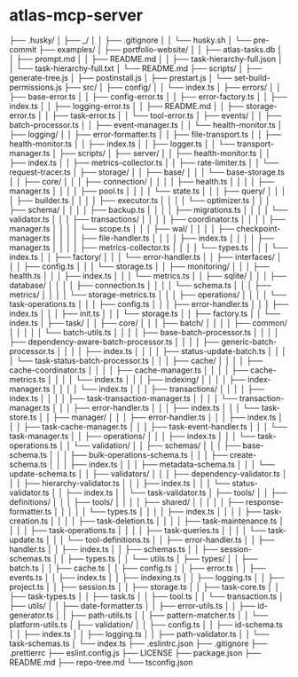 # atlas-mcp-server

├── .husky/
│   ├── _/
│   │   ├── .gitignore
│   │   └── husky.sh
│   └── pre-commit
├── examples/
│   ├── portfolio-website/
│   │   ├── atlas-tasks.db
│   │   ├── prompt.md
│   │   ├── README.md
│   │   ├── task-hierarchy-full.json
│   │   └── task-hierarchy-full.txt
│   └── README.md
├── scripts/
│   ├── generate-tree.js
│   ├── postinstall.js
│   ├── prestart.js
│   └── set-build-permissions.js
├── src/
│   ├── config/
│   │   └── index.ts
│   ├── errors/
│   │   ├── base-error.ts
│   │   ├── config-error.ts
│   │   ├── error-factory.ts
│   │   ├── index.ts
│   │   ├── logging-error.ts
│   │   ├── README.md
│   │   ├── storage-error.ts
│   │   ├── task-error.ts
│   │   └── tool-error.ts
│   ├── events/
│   │   ├── batch-processor.ts
│   │   ├── event-manager.ts
│   │   └── health-monitor.ts
│   ├── logging/
│   │   ├── error-formatter.ts
│   │   ├── file-transport.ts
│   │   ├── health-monitor.ts
│   │   ├── index.ts
│   │   ├── logger.ts
│   │   └── transport-manager.ts
│   ├── scripts/
│   ├── server/
│   │   ├── health-monitor.ts
│   │   ├── index.ts
│   │   ├── metrics-collector.ts
│   │   ├── rate-limiter.ts
│   │   └── request-tracer.ts
│   ├── storage/
│   │   ├── base/
│   │   │   └── base-storage.ts
│   │   ├── core/
│   │   │   ├── connection/
│   │   │   │   ├── health.ts
│   │   │   │   ├── manager.ts
│   │   │   │   ├── pool.ts
│   │   │   │   └── state.ts
│   │   │   ├── query/
│   │   │   │   ├── builder.ts
│   │   │   │   ├── executor.ts
│   │   │   │   └── optimizer.ts
│   │   │   ├── schema/
│   │   │   │   ├── backup.ts
│   │   │   │   ├── migrations.ts
│   │   │   │   └── validator.ts
│   │   │   ├── transactions/
│   │   │   │   ├── coordinator.ts
│   │   │   │   ├── manager.ts
│   │   │   │   └── scope.ts
│   │   │   ├── wal/
│   │   │   │   ├── checkpoint-manager.ts
│   │   │   │   ├── file-handler.ts
│   │   │   │   ├── index.ts
│   │   │   │   ├── manager.ts
│   │   │   │   ├── metrics-collector.ts
│   │   │   │   └── types.ts
│   │   │   └── index.ts
│   │   ├── factory/
│   │   │   └── error-handler.ts
│   │   ├── interfaces/
│   │   │   ├── config.ts
│   │   │   └── storage.ts
│   │   ├── monitoring/
│   │   │   ├── health.ts
│   │   │   ├── index.ts
│   │   │   └── metrics.ts
│   │   ├── sqlite/
│   │   │   ├── database/
│   │   │   │   ├── connection.ts
│   │   │   │   └── schema.ts
│   │   │   ├── metrics/
│   │   │   │   └── storage-metrics.ts
│   │   │   ├── operations/
│   │   │   │   └── task-operations.ts
│   │   │   ├── config.ts
│   │   │   ├── error-handler.ts
│   │   │   ├── index.ts
│   │   │   ├── init.ts
│   │   │   └── storage.ts
│   │   ├── factory.ts
│   │   └── index.ts
│   ├── task/
│   │   ├── core/
│   │   │   ├── batch/
│   │   │   │   ├── common/
│   │   │   │   │   └── batch-utils.ts
│   │   │   │   ├── base-batch-processor.ts
│   │   │   │   ├── dependency-aware-batch-processor.ts
│   │   │   │   ├── generic-batch-processor.ts
│   │   │   │   ├── index.ts
│   │   │   │   ├── status-update-batch.ts
│   │   │   │   └── task-status-batch-processor.ts
│   │   │   ├── cache/
│   │   │   │   ├── cache-coordinator.ts
│   │   │   │   ├── cache-manager.ts
│   │   │   │   ├── cache-metrics.ts
│   │   │   │   └── index.ts
│   │   │   ├── indexing/
│   │   │   │   ├── index-manager.ts
│   │   │   │   └── index.ts
│   │   │   ├── transactions/
│   │   │   │   ├── index.ts
│   │   │   │   ├── task-transaction-manager.ts
│   │   │   │   └── transaction-manager.ts
│   │   │   ├── error-handler.ts
│   │   │   ├── index.ts
│   │   │   └── task-store.ts
│   │   ├── manager/
│   │   │   ├── error-handler.ts
│   │   │   ├── index.ts
│   │   │   ├── task-cache-manager.ts
│   │   │   ├── task-event-handler.ts
│   │   │   └── task-manager.ts
│   │   ├── operations/
│   │   │   ├── index.ts
│   │   │   └── task-operations.ts
│   │   └── validation/
│   │       ├── schemas/
│   │       │   ├── base-schema.ts
│   │       │   ├── bulk-operations-schema.ts
│   │       │   ├── create-schema.ts
│   │       │   ├── index.ts
│   │       │   ├── metadata-schema.ts
│   │       │   └── update-schema.ts
│   │       ├── validators/
│   │       │   ├── dependency-validator.ts
│   │       │   ├── hierarchy-validator.ts
│   │       │   ├── index.ts
│   │       │   └── status-validator.ts
│   │       ├── index.ts
│   │       └── task-validator.ts
│   ├── tools/
│   │   ├── definitions/
│   │   │   ├── tools/
│   │   │   │   ├── shared/
│   │   │   │   │   ├── response-formatter.ts
│   │   │   │   │   └── types.ts
│   │   │   │   ├── index.ts
│   │   │   │   ├── task-creation.ts
│   │   │   │   ├── task-deletion.ts
│   │   │   │   ├── task-maintenance.ts
│   │   │   │   ├── task-operations.ts
│   │   │   │   ├── task-queries.ts
│   │   │   │   └── task-update.ts
│   │   │   └── tool-definitions.ts
│   │   ├── error-handler.ts
│   │   ├── handler.ts
│   │   ├── index.ts
│   │   ├── schemas.ts
│   │   ├── session-schemas.ts
│   │   ├── types.ts
│   │   └── utils.ts
│   ├── types/
│   │   ├── batch.ts
│   │   ├── cache.ts
│   │   ├── config.ts
│   │   ├── error.ts
│   │   ├── events.ts
│   │   ├── index.ts
│   │   ├── indexing.ts
│   │   ├── logging.ts
│   │   ├── project.ts
│   │   ├── session.ts
│   │   ├── storage.ts
│   │   ├── task-core.ts
│   │   ├── task-types.ts
│   │   ├── task.ts
│   │   ├── tool.ts
│   │   └── transaction.ts
│   ├── utils/
│   │   ├── date-formatter.ts
│   │   ├── error-utils.ts
│   │   ├── id-generator.ts
│   │   ├── path-utils.ts
│   │   ├── pattern-matcher.ts
│   │   └── platform-utils.ts
│   ├── validation/
│   │   ├── config.ts
│   │   ├── id-schema.ts
│   │   ├── index.ts
│   │   ├── logging.ts
│   │   ├── path-validator.ts
│   │   └── task-schemas.ts
│   └── index.ts
├── .eslintrc.json
├── .gitignore
├── .prettierrc
├── eslint.config.js
├── LICENSE
├── package.json
├── README.md
├── repo-tree.md
└── tsconfig.json
